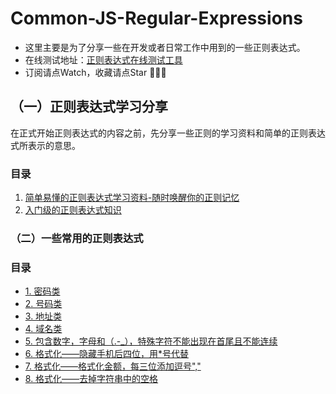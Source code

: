 # Common-JS-Regular-Expressions

- 这里主要是为了分享一些在开发或者日常工作中用到的一些正则表达式。
- 在线测试地址：[正则表达式在线测试工具](https://c.runoob.com/front-end/854)
- 订阅请点Watch，收藏请点Star 👋👋👋

## （一）正则表达式学习分享

在正式开始正则表达式的内容之前，先分享一些正则的学习资料和简单的正则表达式所表示的意思。

### 目录

1. [简单易懂的正则表达式学习资料-随时唤醒你的正则记忆](https://github.com/JCHappytime/Common-JS-Regular-Expressions/issues/1)
2. [入门级的正则表达式知识](https://github.com/JCHappytime/Common-JS-Regular-Expressions/issues/2)

### （二）一些常用的正则表达式

### 目录

- [1. 密码类](https://github.com/JCHappytime/Common-JS-Regular-Expressions/issues/3)
- [2. 号码类](https://github.com/JCHappytime/Common-JS-Regular-Expressions/issues/4)
- [3. 地址类](https://github.com/JCHappytime/Common-JS-Regular-Expressions/issues/5)
- [4. 域名类](https://github.com/JCHappytime/Common-JS-Regular-Expressions/issues/6)
- [5. 包含数字，字母和（.-_），特殊字符不能出现在首尾且不能连续](https://github.com/JCHappytime/Common-JS-Regular-Expressions/issues/7)
- [6. 格式化——隐藏手机后四位，用*号代替](https://github.com/JCHappytime/Common-JS-Regular-Expressions/issues/8)
- [7. 格式化——格式化金额，每三位添加逗号","](https://github.com/JCHappytime/Common-JS-Regular-Expressions/issues/9)
- [8. 格式化——去掉字符串中的空格](https://github.com/JCHappytime/Common-JS-Regular-Expressions/issues/10)

